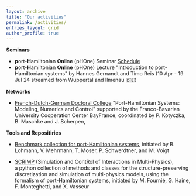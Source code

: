 ```yaml
---
layout: archive
title: "Our activities"
permalink: /activities/
entries_layout: grid
author_profile: true
---
```



**Seminars**

- **p**ort-**H**amiltonian **On**lin**e** (pHOne) Seminar [Schedule](https://www.fan.uni-wuppertal.de/de/port-hamiltonian-online-seminar-phone/)
- **p**ort-**H**amiltonian **On**lin**e** (pHOne) Lecture "Introduction to port-Hamiltonian systems" by Hannes Gernandt and Timo Reis (10 Apr - 19 Jul 24 streamed from Wuppertal and Ilmenau :de:)

**Networks**

- [French-Dutch-German Doctoral College](https://www.epc.ed.tum.de/en/rt/cdfa-phs/) "Port-Hamiltonian Systems: Modeling, Numerics and Control" 
 supported by the Franco-Bavarian University Cooperation Center BayFrance, 
 coordinated by P. Kotyczka, B. Maschke and J. Scherpen, 
 

**Tools and Repositiries**

- [Benchmark collection for port-Hamiltonian systems](https://algopaul.github.io/PortHamiltonianBenchmarkSystems/), 
 initiated by B. Lohmann, V. Mehrmann, T. Moser, P. Schwerdtner, and M. Voigt 
 
- [SCRIMP](https://g-haine.github.io/scrimp/) (Simulation and ContRol of Interactions in Multi-Physics),  
 a python collection of methods and classes for the structure-preserving discretization and simulation of multi-physics models, 
 using the formalism of port-Hamiltonian systems, 
 initiated by M. Fournié, G. Haine, F. Monteghetti, and X. Vasseur
